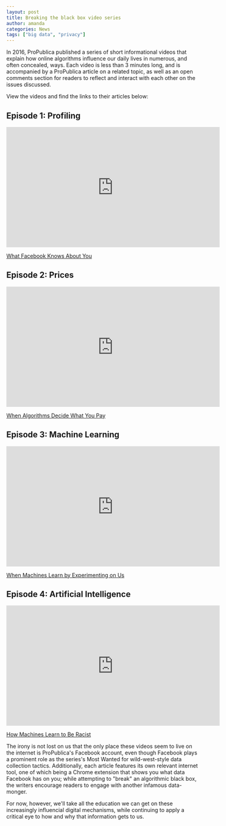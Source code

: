 ```yaml
---
layout: post
title: Breaking the black box video series
author: amanda
categories: News
tags: ["big data", "privacy"]
---
```


In 2016, ProPublica published a series of short informational videos that explain how online algorithms influence our daily lives in numerous, and often concealed, ways. Each video is less than 3 minutes long, and is accompanied by a ProPublica article on a related topic, as well as an open comments section for readers to reflect and interact with each other on the issues discussed. 

View the videos and find the links to their articles below:

## Episode 1: Profiling

<iframe src="https://www.facebook.com/plugins/video.php?href=https%3A%2F%2Fwww.facebook.com%2Fpropublica%2Fvideos%2F10154653498319445%2F&show_text=0&width=560" width="560" height="315" style="border:none;overflow:hidden" scrolling="no" frameborder="0" allowfullscreen="true" allow="autoplay; clipboard-write; encrypted-media; picture-in-picture; web-share" allowFullScreen="true"></iframe>

[What Facebook Knows About You](https://www.propublica.org/article/breaking-the-black-box-what-facebook-knows-about-you)

## Episode 2: Prices

<iframe src="https://www.facebook.com/plugins/video.php?href=https%3A%2F%2Fwww.facebook.com%2Fpropublica%2Fvideos%2F10154673537169445%2F&show_text=0&width=560" width="560" height="315" style="border:none;overflow:hidden" scrolling="no" frameborder="0" allowfullscreen="true" allow="autoplay; clipboard-write; encrypted-media; picture-in-picture; web-share" allowFullScreen="true"></iframe>

[When Algorithms Decide What You Pay](https://www.propublica.org/article/breaking-the-black-box-when-algorithms-decide-what-you-pay)

## Episode 3: Machine Learning

<iframe src="https://www.facebook.com/plugins/video.php?href=https%3A%2F%2Fwww.facebook.com%2Fpropublica%2Fvideos%2F10154694412604445%2F&show_text=0&width=560" width="560" height="315" style="border:none;overflow:hidden" scrolling="no" frameborder="0" allowfullscreen="true" allow="autoplay; clipboard-write; encrypted-media; picture-in-picture; web-share" allowFullScreen="true"></iframe>

[When Machines Learn by Experimenting on Us](https://www.propublica.org/article/breaking-the-black-box-when-machines-learn-by-experimenting-on-us)

## Episode 4: Artificial Intelligence

<iframe src="https://www.facebook.com/plugins/video.php?href=https%3A%2F%2Fwww.facebook.com%2Fpropublica%2Fvideos%2F10154720058919445%2F&show_text=0&width=560" width="560" height="315" style="border:none;overflow:hidden" scrolling="no" frameborder="0" allowfullscreen="true" allow="autoplay; clipboard-write; encrypted-media; picture-in-picture; web-share" allowFullScreen="true"></iframe>

[How Machines Learn to Be Racist](https://www.propublica.org/article/breaking-the-black-box-how-machines-learn-to-be-racist?word=Trump)

The irony is not lost on us that the only place these videos seem to live on the internet is ProPublica's Facebook account, even though Facebook plays a prominent role as the series's Most Wanted for wild-west-style data collection tactics. Additionally, each article features its own relevant internet tool, one of which being a Chrome extension that shows you what data Facebook has on you; while attempting to "break" an algorithmic black box, the writers encourage readers to engage with another infamous data-monger. 

For now, however, we'll take all the education we can get on these increasingly influencial digital mechanisms, while continuing to apply a critical eye to how and why that information gets to us.
